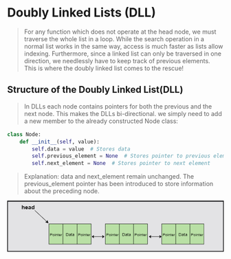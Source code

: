 # Doubly Linked Lists (DLL)
>
> For any function which does not operate at the head node, we must traverse the whole list in a loop.
> While the search operation in a normal list works in the same way, access is much faster as lists allow indexing.
> Furthermore, since a linked list can only be traversed in one direction, we needlessly have to keep track of previous elements.
> This is where the doubly linked list comes to the rescue!

## Structure of the Doubly Linked List(DLL)
>
> In DLLs each node contains pointers for both the previous and the next node. This makes the DLLs bi-directional.
> we simply need to add a new member to the already constructed Node class:

```python
class Node:
    def __init__(self, value):
        self.data = value  # Stores data
        self.previous_element = None  # Stores pointer to previous element
        self.next_element = None  # Stores pointer to next element
```

> Explanation: data and next_element remain unchanged. The previous_element pointer has been introduced to store information about the preceding node.

![Alt text](image-3.png)
